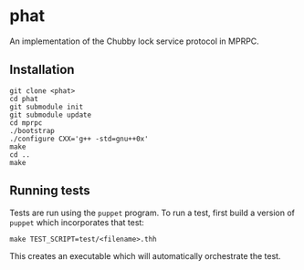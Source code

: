 # phat

An implementation of the Chubby lock service protocol in MPRPC.

## Installation

    git clone <phat>
    cd phat
    git submodule init
    git submodule update
    cd mprpc
    ./bootstrap
    ./configure CXX='g++ -std=gnu++0x'
    make
    cd ..
    make

## Running tests

Tests are run using the `puppet` program. To run a test, first build a version of `puppet` which incorporates that test:

    make TEST_SCRIPT=test/<filename>.thh

This creates an executable which will automatically orchestrate the test.

